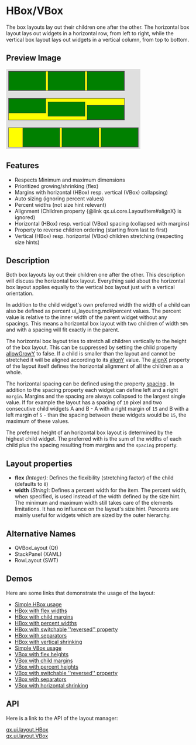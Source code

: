 # HBox/VBox

The box layouts lay out their children one after the other. The horizontal box
layout lays out widgets in a horizontal row, from left to right, while the
vertical box layout lays out widgets in a vertical column, from top to bottom.

## Preview Image

![hbox.png](hbox.png)

## Features

- Respects Minimum and maximum dimensions
- Prioritized growing/shrinking (flex)
- Margins with horizontal (HBox) resp. vertical (VBox) collapsing)
- Auto sizing (ignoring percent values)
- Percent widths (not size hint relevant)
- Alignment (Children property {@link qx.ui.core.LayoutItem#alignX} is ignored)
- Horizontal (HBox) resp. vertical (VBox) spacing (collapsed with margins)
- Property to reverse children ordering (starting from last to first)
- Vertical (HBox) resp. horizontal (VBox) children stretching (respecting size
  hints)

## Description

Both box layouts lay out their children one after the other. This description
will discuss the horizontal box layout. Everything said about the horizontal box
layout applies equally to the vertical box layout just with a vertical
orientation.

In addition to the child widget's own preferred width the width of a child can
also be defined as percent ui_layouting.md#percent values. The percent value is
relative to the inner width of the parent widget without any spacings. This
means a horizontal box layout with two children of width `50%` and with a
spacing will fit exactly in the parent.

The horizontal box layout tries to stretch all children vertically to the height
of the box layout. This can be suppressed by setting the child property
[allowGrowY](apps://apiviewer/#qx.ui.core.LayoutItem~setAllowGrowY) to false. If
a child is smaller than the layout and cannot be stretched it will be aligned
according to its [alignY](apps://apiviewer/#qx.ui.core.LayoutItem~setAlignY)
value. The [alignX](apps://apiviewer/#qx.ui.layout.HBox~setAlignX) property of
the layout itself defines the horizontal alignment of all the children as a
whole.

The horizontal spacing can be defined using the property
[spacing](apps://apiviewer/#qx.ui.layout.HBox~setSpacing) . In addition to the
spacing property each widget can define left and a right `margin`. Margins and
the spacing are always collapsed to the largest single value. If for example the
layout has a spacing of `10` pixel and two consecutive child widgets A and B - A
with a right margin of `15` and B with a left margin of `5` - than the spacing
between these widgets would be `15`, the maximum of these values.

The preferred height of an horizontal box layout is determined by the highest
child widget. The preferred with is the sum of the widths of each child plus the
spacing resulting from margins and the `spacing` property.

## Layout properties

- **flex** _(Integer)_: Defines the flexibility (stretching factor) of the child
  (defaults to `0`)
- **width** _(String)_: Defines a percent width for the item. The percent width,
  when specified, is used instead of the width defined by the size hint. The
  minimum and maximum width still takes care of the elements limitations. It has
  no influence on the layout's size hint. Percents are mainly useful for widgets
  which are sized by the outer hierarchy.

## Alternative Names

- QVBoxLayout (Qt)
- StackPanel (XAML)
- RowLayout (SWT)

## Demos

Here are some links that demonstrate the usage of the layout:

- [Simple HBox usage](apps://demobrowser/#layout~HBox.html)
- [HBox with flex widths](apps://demobrowser/#layout~HBox_Flex.html)
- [HBox with child margins](apps://demobrowser/#layout~HBox_Margin.html)
- [HBox with percent widths](apps://demobrowser/#layout~HBox_Percent.html)
- [HBox with switchable ''reversed'' property](apps://demobrowser/#layout~HBox_Reversed.html)
- [HBox with separators](apps://demobrowser/#layout~HBox_Separator.html)
- [HBox with vertical shrinking](apps://demobrowser/#layout~HBox_ShrinkY.html)
- [Simple VBox usage](apps://demobrowser/#layout~VBox.html)
- [VBox with flex heights](apps://demobrowser/#layout~VBox_Flex.html)
- [VBox with child margins](apps://demobrowser/#layout~VBox_Margin.html)
- [VBox with percent heights](apps://demobrowser/#layout~VBox_Percent.html)
- [VBox with switchable ''reversed'' property](apps://demobrowser/#layout~VBox_Reversed.html)
- [VBox with separators](apps://demobrowser/#layout~VBox_Separator.html)
- [VBox with horizontal shrinking](apps://demobrowser/#layout~VBox_ShrinkX.html)

## API

Here is a link to the API of the layout manager:

[qx.ui.layout.HBox](apps://apiviewer/#qx.ui.layout.HBox)  
[qx.ui.layout.VBox](apps://apiviewer/#qx.ui.layout.VBox)
